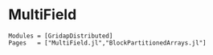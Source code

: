 # MultiField

```@autodocs
Modules = [GridapDistributed]
Pages   = ["MultiField.jl","BlockPartitionedArrays.jl"]
```
